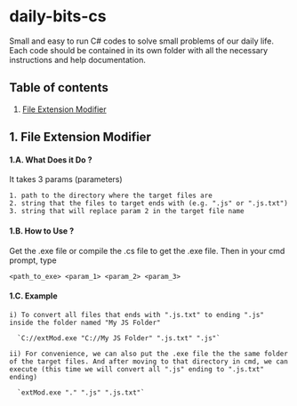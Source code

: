 # daily-bits-cs
Small and easy to run C# codes to solve small problems of our daily life. Each code should be contained in its own folder with all the necessary instructions and help documentation.


## Table of contents

1. [File Extension Modifier](#file-extension-modifier)



## 1. File Extension Modifier

#### 1.A. What Does it Do ?
  It takes 3 params (parameters)
  
    1. path to the directory where the target files are
    2. string that the files to target ends with (e.g. ".js" or ".js.txt")
    3. string that will replace param 2 in the target file name


#### 1.B. How to Use ?
  Get the .exe file or compile the .cs file to get the .exe file. Then in your cmd prompt, type
  
  `<path_to_exe> <param_1> <param_2> <param_3>`


#### 1.C. Example
    i) To convert all files that ends with ".js.txt" to ending ".js" inside the folder named "My JS Folder"
      
      `C://extMod.exe "C://My JS Folder" ".js.txt" ".js"`
      
    ii) For convenience, we can also put the .exe file the the same folder of the target files. And after moving to that directory in cmd, we can execute (this time we will convert all ".js" ending to ".js.txt" ending)
      
      `extMod.exe "." ".js" ".js.txt"`
